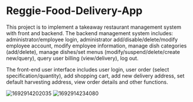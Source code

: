 # Reggie-Food-Delivery-App
This project is to implement a takeaway restaurant management system with front and backend. 
The backend management system includes: administrator/employee login, administrator add/disable/delete/modify employee account, modify employee information, manage dish categories (add/delete), manage dishes/set menus (modify/suspend/delete/create new/query), query user billing (view/delivery), log out.

The front-end user interface includes user login, user order (select specification/quantity), add shopping cart, add new delivery address, set default harvesting address, view order details and other functions.

![1692914202035](https://github.com/JunweiZhangOrSteven/Reggie-Food-Delivery-App/assets/102798557/8c1115a3-34a7-47ff-a1c8-1a20cab27a82)
![1692914234080](https://github.com/JunweiZhangOrSteven/Reggie-Food-Delivery-App/assets/102798557/4db8158d-aa6e-41a2-889b-56bbb9ed93d6)

